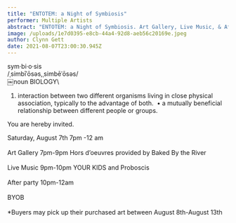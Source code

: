 ```yaml
---
title: "ENTOTEM: a Night of Symbiosis"
performer: Multiple Artists
abstract: "ENTOTEM: a Night of Symbiosis. Art Gallery, Live Music, & After Party"
image: /uploads/1e7d0395-e8cb-44a4-92d8-aeb56c20169e.jpeg
author: Clynn Gett
date: 2021-08-07T23:00:30.945Z
---
```

sym·bi·o·sis\
/ˌsimbīˈōsəs,ˌsimbēˈōsəs/\
￼noun BIOLOGY\
1. interaction between two different organisms living in close physical association, typically to the advantage of both.  • a mutually beneficial relationship between different people or groups.

You are hereby invited.

Saturday, August 7th 7pm -12 am \
\
Art Gallery 7pm-9pm Hors d’oeuvres provided by Baked By the River\
\
Live Music 9pm-10pm YOUR KIDS and Proboscis\
\
After party 10pm-12am\
\
BYOB\
\
*Buyers may pick up their purchased art between August 8th-August 13th